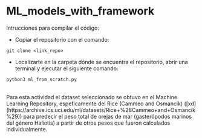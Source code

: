 # ML_models_with_framework

Intrucciones para compilar el código:
- Copiar el repositorio con el comando:
```
git clone <link_repo>
```
- Localizarte en la carpeta dónde se encuentra el repositorio, abrir una terminal y ejecutar el siguiente comando:
 ```
 python3 ml_from_scratch.py
 ```
<br>
Para esta actividad el dataset seleccionado se obtuvo en el Machine Learning Repository, espeficamente del 
Rice (Cammeo and Osmancik) ([xd](https://archive.ics.uci.edu/ml/datasets/Rice+%28Cammeo+and+Osmancik%29)) para predecir el peso total de orejas de mar (gasterópodos marinos del género Haliotis) a partir de otros pesos que fueron calculados individualmente.
